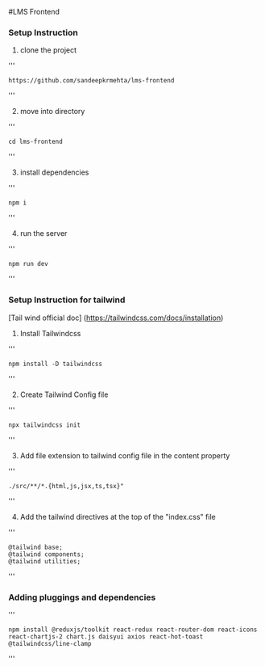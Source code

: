 #LMS Frontend

### Setup Instruction

1. clone the project

'''

    https://github.com/sandeepkrmehta/lms-frontend
'''


2. move into directory

'''

    cd lms-frontend
'''

3. install dependencies

'''

    npm i
'''

4. run the server

'''

    npm run dev 
'''


### Setup Instruction for tailwind

[Tail wind official doc] (https://tailwindcss.com/docs/installation)


1. Install Tailwindcss

'''

    npm install -D tailwindcss
'''

2. Create Tailwind Config file

'''

    npx tailwindcss init
'''

3. Add file extension to tailwind config file in the content property

'''

    ./src/**/*.{html,js,jsx,ts,tsx}"
'''

4. Add the tailwind directives at the top of the "index.css" file

'''

    @tailwind base;
    @tailwind components;
    @tailwind utilities;
'''

### Adding pluggings and dependencies

'''

    npm install @reduxjs/toolkit react-redux react-router-dom react-icons react-chartjs-2 chart.js daisyui axios react-hot-toast @tailwindcss/line-clamp
'''